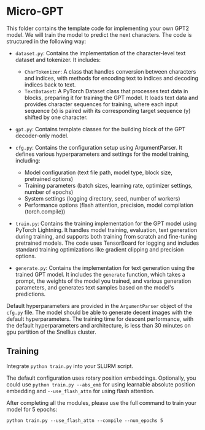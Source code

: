 # Micro-GPT

This folder contains the template code for implementing your own GPT2 model. We will train the model to predict the next characters. The code is structured in the following way:

* `dataset.py`: Contains the implementation of the character-level text dataset and tokenizer. It includes:
  - `CharTokenizer`: A class that handles conversion between characters and indices, with methods for encoding text to indices and decoding indices back to text.
  - `TextDataset`: A PyTorch Dataset class that processes text data in blocks, preparing it for training the GPT model. It loads text data and provides character sequences for training, where each input sequence (x) is paired with its corresponding target sequence (y) shifted by one character.
* `gpt.py`: Contains template classes for the building block of the GPT decoder-only model.
* `cfg.py`: Contains the configuration setup using ArgumentParser. It defines various hyperparameters and settings for the model training, including:
  - Model configuration (text file path, model type, block size, pretrained options)
  - Training parameters (batch sizes, learning rate, optimizer settings, number of epochs)
  - System settings (logging directory, seed, number of workers)
  - Performance options (flash attention, precision, model compilation (torch.compile))
* `train.py`: Contains the training implementation for the GPT model using PyTorch Lightning. It handles model training, evaluation, text generation during training, and supports both training from scratch and fine-tuning pretrained models. The code uses TensorBoard for logging and includes standard training optimizations like gradient clipping and precision options.

* `generate.py`: Contains the implementation for text generation using the trained GPT model. It includes the `generate` function, which takes a prompt, the weights of the model you trained, and various generation parameters, and generates text samples based on the model's predictions.
<!-- * `unittests.py`: Contains unittests for the Encoder, Decoder, Discriminator networks. It will hopefully help you debug your code. Your final code should pass these unittests. -->

Default hyperparameters are provided in the `ArgumentParser` object of the `cfg.py` file. The model should be able to generate decent images with the default hyperparameters.
The training time for descent performance, with the default hyperparameters and architecture, is less than 30 minutes on gpu partition of the Snellius cluster.

## Training
Integrate ``` python train.py ``` into your SLURM script. 

The default configuration uses rotary position embeddings. 
Optionally, you could use ``` python train.py --abs_emb ``` for using learnable absolute position embedding and ```--use_flash_attn``` for using flash attention. 

After completing all the modules, please use the full command to train your model for 5 epochs:

```python train.py --use_flash_attn --compile --num_epochs 5```

